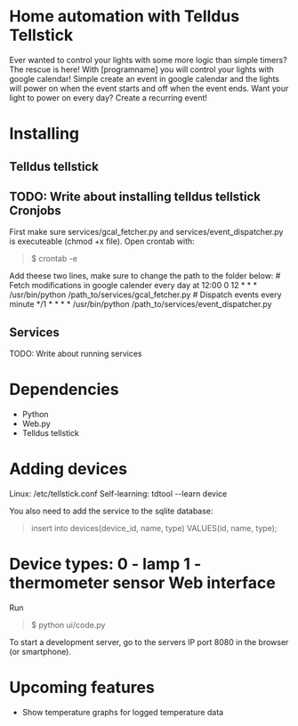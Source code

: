 Home automation with Telldus Tellstick
======================================

Ever wanted to control your lights with some more logic than simple timers? The rescue is here! With [programname] you will 
control your lights with google calendar! Simple create an event in google calendar and the lights will power on when the event starts 
and off when the event ends. Want your light to power on every day? Create a recurring event!

Installing
==========
Telldus tellstick
-----------------
TODO: Write about installing telldus tellstick
Cronjobs
--------
First make sure services/gcal_fetcher.py and services/event_dispatcher.py is executeable (chmod +x file).
Open crontab with:
> $ crontab -e

Add theese two lines, make sure to change the path to the folder below:
    # Fetch modifications in google calender every day at 12:00
    0 12 * * * /usr/bin/python /path_to/services/gcal_fetcher.py
    # Dispatch events every minute
    */1 * * * * /usr/bin/python /path_to/services/event_dispatcher.py

Services
--------
TODO: Write about running services

Dependencies
============
* Python
* Web.py
* Telldus tellstick

Adding devices
==============
Linux:
/etc/tellstick.conf
Self-learning:
tdtool --learn device

You also need to add the service to the sqlite database:
> insert into devices(device_id, name, type) VALUES(id, name, type);

Device types:
0 - lamp
1 - thermometer sensor
Web interface
=============
Run
> $ python ui/code.py

To start a development server, go to the servers IP port 8080 in the browser (or smartphone).

Upcoming features
=================
* Show temperature graphs for logged temperature data